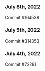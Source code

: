 ### July 8th, 2022

Commit #164538

### July 5th, 2022

Commit #314353


### July 4th, 2022

Commit #72281
